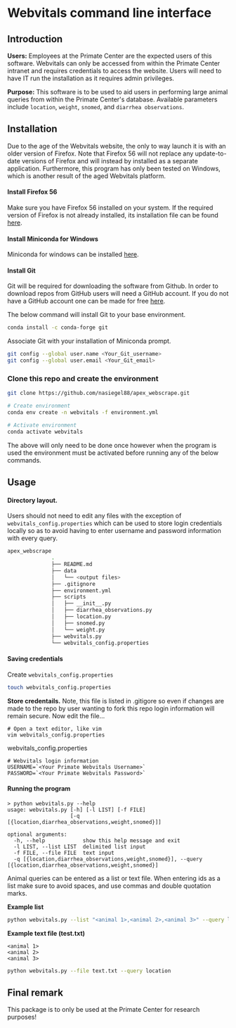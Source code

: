 # Webvitals command line interface

## Introduction

__Users:__ Employees at the Primate Center are the expected users of this software. Webvitals can only be accessed from within the Primate Center intranet and requires credentials to access the website. Users will need to have IT run the installation as it requires admin privileges.

__Purpose:__ This software is to be used to aid users in performing large animal queries from within the Primate Center's database. Available parameters include `location`, `weight`, `snomed`, and `diarrhea observations`.

## Installation

Due to the age of the Webvitals website, the only to way launch it is with an older version of Firefox. Note that Firefox 56 will not replace any update-to-date versions of Firefox and will instead by installed as a separate application. Furthermore, this program has only been tested on Windows, which is another result of the aged Webvitals platform.

#### Install Firefox 56

Make sure you have Firefox 56 installed on your system. If the required version of Firefox is not already installed, its installation file can be found [here](https://ftp.mozilla.org/pub/firefox/releases/56.0.2/win64/en-US/).

#### Install Miniconda for Windows

Miniconda for windows can be installed [here](https://docs.conda.io/en/latest/miniconda.html#windows-installers).

#### Install Git

Git will be required for downloading the software from Github. In order to download repos from GitHub users will need a GitHub account. If you do not have a GitHub account one can be made for free [here](https://github.com/join).

The below command will install Git to your base environment.

```bash
conda install -c conda-forge git
```

Associate Git with your installation of Miniconda prompt.

```bash
git config --global user.name <Your_Git_username>
git config --global user.email <Your_Git_email>
```

### Clone this repo and create the environment

```bash
git clone https://github.com/nasiegel88/apex_webscrape.git

# Create environment
conda env create -n webvitals -f environment.yml

# Activate environment
conda activate webvitals
```

The above will only need to be done once however when the program is used the environment must be activated before running any of the below commands.

## Usage

#### Directory layout.

Users should not need to edit any files with the exception of `webvitals_config.properties` which can be used to store login credentials locally so as to avoid having to enter username and password information with every query.

```bash
apex_webscrape
              .
              ├── README.md
              ├── data
              │   └── <output files>
              ├── .gitignore
              ├── environment.yml
              ├── scripts
              │   ├── __init__.py
              │   ├── diarrhea_observations.py
              │   ├── location.py
              │   ├── snomed.py
              │   └── weight.py
              ├── webvitals.py
              └── webvitals_config.properties
```

#### Saving credentials

Create `webvitals_config.properties`

```bash
touch webvitals_config.properties
```

__Store credentails.__ Note, this file is listed in .gitigore so even if changes are made to the repo by user wanting to fork this repo login information will remain secure. Now edit the file...

    # Open a text editor, like vim
    vim webvitals_config.properties

webvitals_config.properties

    # Webvitals login information
    USERNAME=`<Your Primate Webvitals Username>`
    PASSWORD=`<Your Primate Webvitals Password>`

#### Running the program

    > python webvitals.py --help
    usage: webvitals.py [-h] [-l LIST] [-f FILE]
                        [-q [{location,diarrhea_observations,weight,snomed}]]

    optional arguments:
      -h, --help            show this help message and exit
      -l LIST, --list LIST  delimited list input
      -f FILE, --file FILE  text input
      -q [{location,diarrhea_observations,weight,snomed}], --query [{location,diarrhea_observations,weight,snomed}]

Animal queries can be entered as a list or text file. When entering ids as a list make sure to avoid spaces, and use commas and double quotation marks.

__Example list__

```bash
python webvitals.py --list "<animal 1>,<animal 2>,<animal 3>" --query location
```

__Example text file (test.txt)__

    <animal 1>
    <animal 2>
    <animal 3>

```bash
python webvitals.py --file text.txt --query location
```

## Final remark

This package is to only be used at the Primate Center for research purposes!
